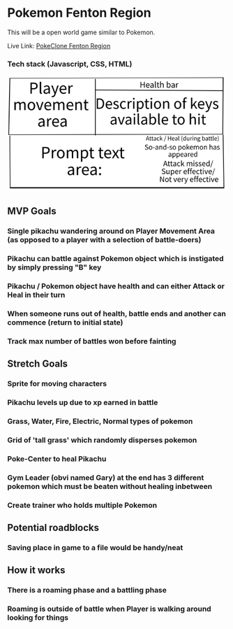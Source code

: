# Pokemon Fenton Region

This will be a open world game similar to Pokemon.

Live Link: [PokeClone Fenton Region](https://mgkdn9.github.io/Pokemon-Fenton-Region/)

### Tech stack (Javascript, CSS, HTML)

![Slide 1](Pokemon-Wireframe.png)

## MVP Goals
### Single pikachu wandering around on Player Movement Area (as opposed to a player with a selection of battle-doers)
### Pikachu can battle against Pokemon object which is instigated by simply pressing "B" key
### Pikachu / Pokemon object have health and can either Attack or Heal in their turn
### When someone runs out of health, battle ends and another can commence (return to initial state)
### Track max number of battles won before fainting

## Stretch Goals
### Sprite for moving characters
### Pikachu levels up due to xp earned in battle
### Grass, Water, Fire, Electric, Normal types of pokemon
### Grid of 'tall grass' which randomly disperses pokemon
### Poke-Center to heal Pikachu
### Gym Leader (obvi named Gary) at the end has 3 different pokemon which must be beaten without healing inbetween
### Create trainer who holds multiple Pokemon

## Potential roadblocks
### Saving place in game to a file would be handy/neat


## How it works
### There is a roaming phase and a battling phase
### Roaming is outside of battle when Player is walking around looking for things 